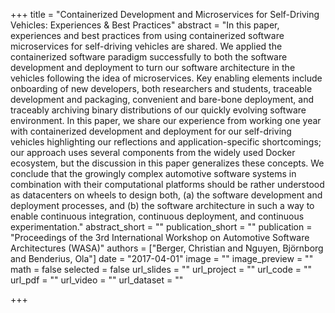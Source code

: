 +++
title = "Containerized Development and Microservices for Self-Driving Vehicles: Experiences & Best Practices"
abstract = "In this paper, experiences and best practices from using containerized software microservices for self-driving vehicles are shared. We applied the containerized software paradigm successfully to both the software development and deployment to turn our software architecture in the vehicles following the idea of microservices. Key enabling elements include onboarding of new developers, both researchers and students, traceable development and packaging, convenient and bare-bone deployment, and traceably archiving binary distributions of our quickly evolving software environment. In this paper, we share our experience from working one year with containerized development and deployment for our self-driving vehicles highlighting our reflections and application-specific shortcomings; our approach uses several components from the widely used Docker ecosystem, but the discussion in this paper generalizes these concepts. We conclude that the growingly complex automotive software systems in combination with their computational platforms should be rather understood as datacenters on wheels to design both, (a) the software development and deployment processes, and (b) the software architecture in such a way to enable continuous integration, continuous deployment, and continuous experimentation."
abstract_short = ""
publication_short = ""
publication = "Proceedings of the 3rd International Workshop on Automotive Software Architectures (WASA)"
authors = ["Berger, Christian and Nguyen, Björnborg and Benderius, Ola"]
date = "2017-04-01"
image = ""
image_preview = ""
math = false
selected = false
url_slides = ""
url_project = ""
url_code = ""
url_pdf = ""
url_video = ""
url_dataset = ""

+++

